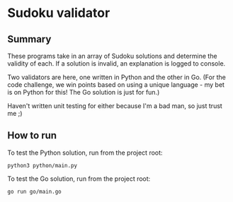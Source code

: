 # Sudoku validator

## Summary

These programs take in an array of Sudoku solutions and determine the validity of each. If a solution is invalid, an explanation is logged to console.

Two validators are here, one written in Python and the other in Go. (For the code challenge, we win points based on using a unique language - my bet is on Python for this! The Go solution is just for fun.)

Haven't written unit testing for either because I'm a bad man, so just trust me ;)

## How to run

To test the Python solution, run from the project root:
```
python3 python/main.py
```

To test the Go solution, run from the project root:
```
go run go/main.go
```